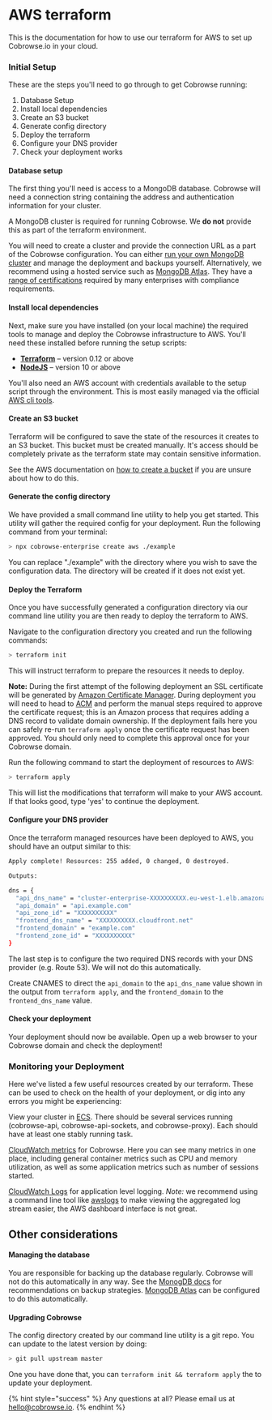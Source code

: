 # AWS terraform

This is the documentation for how to use our terraform for AWS to set up Cobrowse.io in your cloud.

### Initial Setup

These are the steps you'll need to go through to get Cobrowse running:

1. Database Setup
2. Install local dependencies
3. Create an S3 bucket
4. Generate config directory
5. Deploy the terraform
6. Configure your DNS provider
7. Check your deployment works

#### Database setup

The first thing you'll need is access to a MongoDB database. Cobrowse will need a connection string containing the address and authentication information for your cluster.

A MongoDB cluster is required for running Cobrowse. We **do not** provide this as part of the terraform environment.

You will need to create a cluster and provide the connection URL as a part of the Cobrowse configuration. You can either [run your own MongoDB cluster](https://docs.mongodb.com/manual/administration/install-community/) and manage the deployment and backups yourself. Alternatively, we recommend using a hosted service such as [MongoDB Atlas](https://docs.atlas.mongodb.com/getting-started/). They have a [range of certifications](https://www.mongodb.com/cloud/trust) required by many enterprises with compliance requirements.

#### Install local dependencies

Next, make sure you have installed \(on your local machine\) the required tools to manage and deploy the Cobrowse infrastructure to AWS. You'll need these installed before running the setup scripts:

* [**Terraform**](https://www.terraform.io/) – version 0.12 or above
* [**NodeJS**](https://nodejs.org/en/) – version 10 or above

You'll also need an AWS account with credentials available to the setup script through the environment. This is most easily managed via the official [AWS cli tools](https://aws.amazon.com/cli/).

#### Create an S3 bucket

Terraform will be configured to save the state of the resources it creates to an S3 bucket. This bucket must be created manually. It's access should be completely private as the terraform state may contain sensitive information.

See the AWS documentation on [how to create a bucket](https://docs.aws.amazon.com/AmazonS3/latest/user-guide/create-bucket.html) if you are unsure about how to do this.

#### Generate the config directory

We have provided a small command line utility to help you get started. This utility will gather the required config for your deployment. Run the following command from your terminal:

```bash
> npx cobrowse-enterprise create aws ./example
```

You can replace "./example" with the directory where you wish to save the configuration data. The directory will be created if it does not exist yet.

#### Deploy the Terraform

Once you have successfully generated a configuration directory via our command line utility you are then ready to deploy the terraform to AWS.

Navigate to the configuration directory you created and run the following commands:

```bash
> terraform init
```

This will instruct terraform to prepare the resources it needs to deploy.

**Note:** During the first attempt of the following deployment an SSL certificate will be generated by [Amazon Certificate Manager](https://console.aws.amazon.com/acm/home). During deployment you will need to head to [ACM](https://console.aws.amazon.com/acm/home) and perform the manual steps required to approve the certificate request; this is an Amazon process that requires adding a DNS record to validate domain ownership. If the deployment fails here you can safely re-run `terraform apply` once the certificate request has been approved. You should only need to complete this approval once for your Cobrowse domain.

Run the following command to start the deployment of resources to AWS:

```bash
> terraform apply
```

This will list the modifications that terraform will make to your AWS account. If that looks good, type 'yes' to continue the deployment.

#### Configure your DNS provider

Once the terraform managed resources have been deployed to AWS, you should have an output similar to this:

```bash
Apply complete! Resources: 255 added, 0 changed, 0 destroyed.

Outputs:

dns = {
  "api_dns_name" = "cluster-enterprise-XXXXXXXXXX.eu-west-1.elb.amazonaws.com"
  "api_domain" = "api.example.com"
  "api_zone_id" = "XXXXXXXXXX"
  "frontend_dns_name" = "XXXXXXXXXX.cloudfront.net"
  "frontend_domain" = "example.com"
  "frontend_zone_id" = "XXXXXXXXXX"
}
```

The last step is to configure the two required DNS records with your DNS provider \(e.g. Route 53\). We will not do this automatically.

Create CNAMES to direct the `api_domain` to the `api_dns_name` value shown in the output from `terraform apply`, and the `frontend_domain` to the `frontend_dns_name` value.

#### Check your deployment

Your deployment should now be available. Open up a web browser to your Cobrowse domain and check the deployment!

### Monitoring your Deployment

Here we've listed a few useful resources created by our terraform. These can be used to check on the health of your deployment, or dig into any errors you might be experiencing:

View your cluster in [ECS](https://console.aws.amazon.com/ecs/home). There should be several services running \(cobrowse-api, cobrowse-api-sockets, and cobrowse-proxy\). Each should have at least one stably running task.

[CloudWatch metrics](https://console.aws.amazon.com/cloudwatch/home#dashboards:name=cobrowse-enterprise) for Cobrowse. Here you can see many metrics in one place, including general container metrics such as CPU and memory utilization, as well as some application metrics such as number of sessions started.

[CloudWatch Logs](https://console.aws.amazon.com/cloudwatch/home#logStream:group=cobrowse-enterprise) for application level logging. _Note:_ we recommend using a command line tool like [awslogs](https://github.com/jorgebastida/awslogs) to make viewing the aggregated log stream easier, the AWS dashboard interface is not great.

## Other considerations

#### Managing the database

You are responsible for backing up the database regularly. Cobrowse will not do this automatically in any way. See the [MonogDB docs](https://docs.mongodb.com/manual/core/backups/) for recommendations on backup strategies. [MongoDB Atlas](https://www.mongodb.com/cloud/atlas) can be configured to do this automatically.

#### Upgrading Cobrowse

The config directory created by our command line utility is a git repo. You can update to the latest version by doing:

```bash
> git pull upstream master
```

One you have done that, you can `terraform init && terraform apply` the to update your deployment.

{% hint style="success" %}
Any questions at all? Please email us at [hello@cobrowse.io](mailto:hello@cobrowse.io).
{% endhint %}

